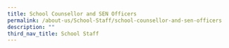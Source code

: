 ```yaml
---
title: School Counsellor and SEN Officers
permalink: /about-us/School-Staff/school-counsellor-and-sen-officers
description: ""
third_nav_title: School Staff
---
```

